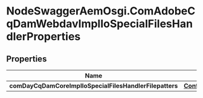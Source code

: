 # NodeSwaggerAemOsgi.ComAdobeCqDamWebdavImplIoSpecialFilesHandlerProperties

## Properties
Name | Type | Description | Notes
------------ | ------------- | ------------- | -------------
**comDayCqDamCoreImplIoSpecialFilesHandlerFilepatters** | [**ConfigNodePropertyArray**](ConfigNodePropertyArray.md) |  | [optional] 


